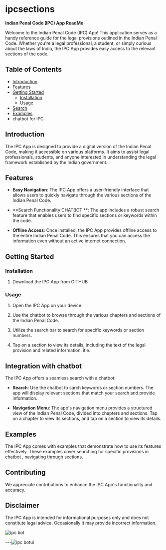# ipcsections

**Indian Penal Code (IPC) App ReadMe**

Welcome to the Indian Penal Code (IPC) App! This application serves as a handy reference guide for the legal provisions outlined in the Indian Penal Code. Whether you're a legal professional, a student, or simply curious about the laws of India, the IPC App provides easy access to the relevant sections of the code.

## Table of Contents

- [Introduction](#introduction)
- [Features](#features)
- [Getting Started](#getting-started)
  - [Installation](#installation)
  - [Usage](#usage)
- [Search ](#search-and-navigation)
- [Examples](#examples)
- chatbot for IPC

## Introduction

The IPC App is designed to provide a digital version of the Indian Penal Code, making it accessible on various platforms. It aims to assist legal professionals, students, and anyone interested in understanding the legal framework established by the Indian government.

## Features

- **Easy Navigation**: The IPC App offers a user-friendly interface that allows users to quickly navigate through the various sections of the Indian Penal Code.

- **Search Functionality CHATBOT **: The app includes a robust search feature that enables users to find specific sections or keywords within the code.

- **Offline Access**: Once installed, the IPC App provides offline access to the entire Indian Penal Code. This ensures that you can access the information even without an active internet connection.



## Getting Started

### Installation

1. Download the IPC App from GITHUB

### Usage

1. Open the IPC App on your device.

2. Use the chatbot to browse through the various chapters and sections of the Indian Penal Code.

3. Utilize the search bar to search for specific keywords or section numbers.

4. Tap on a section to view its details, including the text of the legal provision and related information.
itle.

## Integration with chatbot

The IPC App offers a seamless search with a chatbot:

- **Search**: Use the chatbot to sarch  keywords or section numbers. The app will display relevant sections that match your search and provide information.

- **Navigation Menu**: The app's navigation menu provides a structured view of the Indian Penal Code, divided into chapters and sections. Tap on a chapter to view its sections, and tap on a section to view its details.

## Examples

The IPC App comes with examples that demonstrate how to use its features effectively. These examples cover searching for specific provisions in chatbot , navigating through sections.

## Contributing

We appreciate contributions to enhance the IPC App's functionality and accuracy.

## Disclaimer

The IPC App is intended for informational purposes only and does not constitute legal advice. Occasionally it may provide incorrect information.


![ipc bot](https://github.com/u950/ipcsections/assets/103553174/847c00b7-79ef-4204-938b-b7f2438aed29)

---![ipc botui](https://github.com/u950/ipcsections/assets/103553174/acaa1b32-7e0c-4899-93a5-fc1cfb6abbc5)


